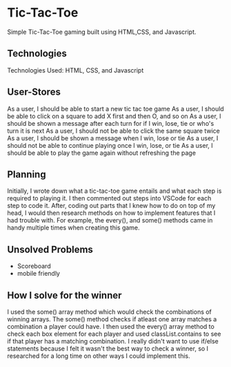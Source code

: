 # Tic-Tac-Toe

Simple Tic-Tac-Toe gaming built using HTML,CSS, and Javascript.

## Technologies

Technologies Used: HTML, CSS, and Javascript
 
## User-Stores

As a user, I should be able to start a new tic tac toe game
As a user, I should be able to click on a square to add X first and then O, and so on
As a user, I should be shown a message after each turn for if I win, lose, tie or who's turn it is next
As a user, I should not be able to click the same square twice
As a user, I should be shown a message when I win, lose or tie
As a user, I should not be able to continue playing once I win, lose, or tie
As a user, I should be able to play the game again without refreshing the page

## Planning

Initially, I wrote down what a tic-tac-toe game entails and what each step is required to playing it. 
I then commented out steps into VSCode for each step to code it. After, coding out parts that I knew how 
to do on top of my head, I would then research methods on how to implement features that I had trouble with.
For example, the every(), and some() methods came in handy multiple times when creating this game. 

## Unsolved Problems

- Scoreboard
- mobile friendly

## How I solve for the winner

I used the some() array method which would check the combinations of winning arrays. The some() method checks if atleast one array matches a combination a player could have. 
I then used the every() array method to check each box element for each player and used classList.contains to see if that player has a matching combination.
I really didn't want to use if/else statements because I felt it wasn't the best way to check a winner, so I researched for a long time on other ways I could implement this.

